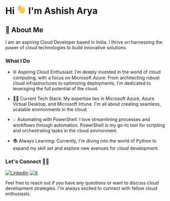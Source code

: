 # Hi <a href="Hi"><img src="https://raw.githubusercontent.com/ashisharya65/ashisharya65/main/Hi.gif" height="30" width="30" ></a> I'm Ashish Arya

## 🤵 About Me

I am an aspiring Cloud Developer based in India. I thrive on harnessing the power of cloud technologies to build innovative solutions.

### What I Do

- 🌐 Aspiring Cloud Enthusiast: I'm deeply invested in the world of cloud computing, with a focus on Microsoft Azure. From architecting robust cloud infrastructures to optimizing deployments, I'm dedicated to leveraging the full potential of the cloud.

- 👨‍💻 Current Tech Stack: My expertise lies in Microsoft Azure, Azure Virtual Desktop, and Microsoft Intune. I'm all about creating seamless, scalable environments in the cloud.

- 💡 Automating with PowerShell: I love streamlining processes and workflows through automation. PowerShell is my go-to tool for scripting and orchestrating tasks in the cloud environment.

- 📚 Always Learning: Currently, I'm diving into the world of Python to expand my skill set and explore new avenues for cloud development.

### Let's Connect 🤝🏻
  
<a href="https://www.linkedin.com/in/ashisharya65/" target="_blank"><img alt="LinkedIn" src="https://img.shields.io/badge/LinkedIn-@ashisharya65-blue?style=flat&logo=linkedin"></a>
<a href="https://twitter.com/ashisharya65" target="_blank"><img alt="X" src="https://img.shields.io/twitter/follow/ashisharya65?style=social"></a>

Feel free to reach out if you have any questions or want to discuss cloud development strategies. I'm always excited to connect with fellow cloud enthusiasts.
